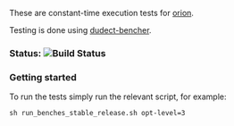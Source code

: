 These are constant-time execution tests for [orion](https://github.com/brycx/orion).

Testing is done using [dudect-bencher](https://github.com/rozbb/dudect-bencher).

### Status: ![Build Status](https://travis-ci.com/brycx/orion-dudect.svg?branch=master)


### Getting started

To run the tests simply run the relevant script, for example:
```
sh run_benches_stable_release.sh opt-level=3
```